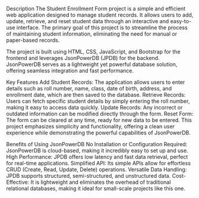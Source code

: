 Description
The Student Enrollment Form project is a simple and efficient web application designed to manage student records. It allows users to add, update, retrieve, and reset student data through an interactive and easy-to-use interface. The primary goal of this project is to streamline the process of maintaining student information, eliminating the need for manual or paper-based records.

The project is built using HTML, CSS, JavaScript, and Bootstrap for the frontend and leverages JsonPowerDB (JPDB) for the backend. JsonPowerDB serves as a lightweight yet powerful database solution, offering seamless integration and fast performance.

Key Features
Add Student Records: The application allows users to enter details such as roll number, name, class, date of birth, address, and enrollment date, which are then saved to the database.
Retrieve Records: Users can fetch specific student details by simply entering the roll number, making it easy to access data quickly.
Update Records: Any incorrect or outdated information can be modified directly through the form.
Reset Form: The form can be cleared at any time, ready for new data to be entered.
This project emphasizes simplicity and functionality, offering a clean user experience while demonstrating the powerful capabilities of JsonPowerDB.

Benefits of Using JsonPowerDB
No Installation or Configuration Required: JsonPowerDB is cloud-based, making it incredibly easy to set up and use.
High Performance: JPDB offers low latency and fast data retrieval, perfect for real-time applications.
Simplified API: Its simple APIs allow for effortless CRUD (Create, Read, Update, Delete) operations.
Versatile Data Handling: JPDB supports structured, semi-structured, and unstructured data.
Cost-Effective: It is lightweight and eliminates the overhead of traditional relational databases, making it ideal for small-scale projects like this one.
